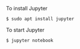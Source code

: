 To install Jupyter

```bash
$ sudo apt install jupyter
```

To start Jupyter

```bash
$ jupyter notebook
```
